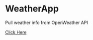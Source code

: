 # WeatherApp
Pull weather info from OpenWeather API

[Click Here](https://carloscapili.github.io/WeatherApp/dist/index.html)
